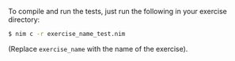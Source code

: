 To compile and run the tests, just run the following in your exercise directory:
```bash
$ nim c -r exercise_name_test.nim
```

(Replace `exercise_name` with the name of the exercise).
